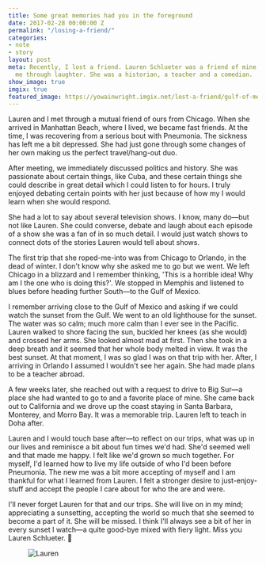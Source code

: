 ```yaml
---
title: Some great memories had you in the foreground
date: 2017-02-28 00:00:00 Z
permalink: "/losing-a-friend/"
categories:
- note
- story
layout: post
meta: Recently, I lost a friend. Lauren Schlueter was a friend of mine who helped
  me through laughter. She was a historian, a teacher and a comedian.
show_image: true
imgix: true
featured_image: https://yowainwright.imgix.net/lost-a-friend/gulf-of-mexico.jpg
---
```


Lauren and I met through a mutual friend of ours from Chicago. When she arrived in Manhattan Beach, where I lived, we became fast friends. At the time, I was recovering from a serious bout with Pneumonia. The sickness has left me a bit depressed. She had just gone through some changes of her own making us the perfect travel/hang-out duo.

After meeting, we immediately discussed politics and history. She was passionate about certain things, like Cuba, and these certain things she could describe in great detail which I could listen to for hours. I truly enjoyed debating certain points with her just because of how my I would learn when she would respond. 

She had a lot to say about several television shows. I know, many do—but not like Lauren. She could converse, debate and laugh about each episode of a show she was a fan of in so much detail. I would just watch shows to connect dots of the stories Lauren would tell about shows. 

The first trip that she roped-me-into was from Chicago to Orlando, in the dead of winter. I don't know why she asked me to go but we went. We left Chicago in a blizzard and I remember thinking, 'This is a horrible idea! Why am I the one who is doing this?'. We stopped in Memphis and listened to blues before heading further South—to the Gulf of Mexico. 

I remember arriving close to the Gulf of Mexico and asking if we could watch the sunset from the Gulf. We went to an old lighthouse for the sunset. The water was so calm; much more calm than I ever see in the Pacific. Lauren walked to shore facing the sun, buckled her knees (as she would) and crossed her arms. She looked almost mad at first. Then she took in a deep breath and it seemed that her whole body melted in view. It was the best sunset. At that moment, I was so glad I was on that trip with her. After, I arriving in Orlando I assumed I wouldn't see her again. She had made plans to be a teacher abroad. 

A few weeks later, she reached out with a request to drive to Big Sur—a place she had wanted to go to and a favorite place of mine. She came back out to California and we drove up the coast staying in Santa Barbara, Monterey, and Morro Bay. It was a memorable trip. Lauren left to teach in Doha after. 

Lauren and I would touch base after—to reflect on our trips, what was up in our lives and reminisce a bit about fun times we'd had. She'd seemed well and that made me happy. I felt like we'd grown so much together. For myself, I'd learned how to live my life outside of who I'd been before Pneumonia. The new me was a bit more accepting of myself and I am thankful for what I learned from Lauren. I felt a stronger desire to just-enjoy-stuff and accept the people I care about for who the are and were. 

I'll never forget Lauren for that and our trips. She will live on in my mind; appreciating a sunsetting, accepting the world so much that she seemed to become a part of it. She will be missed. I think I'll always see a bit of her in every sunset I watch—a quite good-bye mixed with fiery light. Miss you Lauren Schlueter. 🙏

<figure>
  <img src="//yowainwright.imgix.net/lost-a-friend/gulf-of-mexico.jpg?w=800&h=800&crop=focalpoint&auto=format" alt="Lauren" />
</figure>
